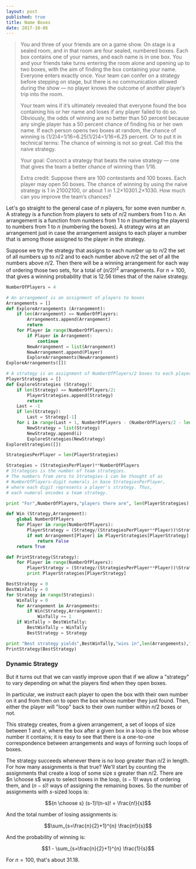 ```yaml
---
layout: post
published: true
title: Name Boxes
date: 2017-10-06
---
```


>You and three of your friends are on a game show. On stage is a sealed room, and in that room are four sealed, numbered boxes. Each box contains one of your names, and each name is in one box. You and your friends take turns entering the room alone and opening up to two boxes, with the aim of finding the box containing your name. Everyone enters exactly once. Your team can confer on a strategy before stepping on stage, but there is no communication allowed during the show — no player knows the outcome of another player’s trip into the room.
>
>Your team wins if it’s ultimately revealed that everyone found the box containing his or her name and loses if any player failed to do so. Obviously, the odds of winning are no better than 50 percent because any single player has a 50 percent chance of finding his or her own name. If each person opens two boxes at random, the chance of winning is (1/2)4=1/16=6.25(1/2)4=1/16=6.25 percent. Or to put it in technical terms: The chance of winning is not so great. Call this the naive strategy.
>
>Your goal: Concoct a strategy that beats the naive strategy — one that gives the team a better chance of winning than 1/16.
>
>Extra credit: Suppose there are 100 contestants and 100 boxes. Each player may open 50 boxes. The chance of winning by using the naive strategy is 1 in 21002100, or about 1 in 1.2×10301.2×1030. How much can you improve the team’s chances?

<!--more-->

Let's go straight to the general case of $n$ players, for some even number $n$.  A strategy is a function from players to sets of $n/2$ numbers from $1$ to $n$. An arrangement is a function from numbers from $1$ to $n$ (numbering the players) to numbers from $1$ to $n$ (numbering the boxes). A strategy wins at an arrangement just in case the arrangement assigns to each player a number that is among those assigned to the player in the strategy.  

Suppose we try the strategy that assigns to each number up to $n/2$ the set of all numbers up to $n/2$ and to each number above $n/2$ the set of all the numbers above $n/2$. Then there will be a winning arrangement for each way of ordering those two sets, for a total of $(n/2)!^2$ arrangements.  For $n=100$, that gives a winning probability that is $12.56$ times that of the naive strategy.

```python
NumberOfPlayers = 4

# An arrangement is an assignment of players to boxes
Arrangements = []
def ExploreArrangements (Arrangement):
	if len(Arrangement) == NumberOfPlayers:
		Arrangements.append(Arrangement)
		return
	for Player in range(NumberOfPlayers):
		if Player in Arrangement:
			continue
		NewArrangement = list(Arrangement)
		NewArrangement.append(Player)
		ExploreArrangements(NewArrangement)
ExploreArrangements([])

# A strategy is an assignment of NumberOfPlayers/2 boxes to each player
PlayerStrategies = []
def ExploreStrategies (Strategy):
	if len(Strategy) == NumberOfPlayers/2:
		PlayerStrategies.append(Strategy)
		return
	Last = -1
	if len(Strategy):
		Last = Strategy[-1]
	for i in range(Last + 1, NumberOfPlayers - (NumberOfPlayers/2 - len(Strategy)) + 1):
		NewStrategy = list(Strategy)
		NewStrategy.append(i)
		ExploreStrategies(NewStrategy)
ExploreStrategies([])

StrategiesPerPlayer = len(PlayerStrategies)

Strategies = (StrategiesPerPlayer)**NumberOfPlayers
# Strategies is the number of team strategies. 
# The numbers from zero to Strategies-1 can be thought of as 
# NumberOfPlayers-digit numerals in base StrategiesPerPlayer,
# where each digit represents a player's strategy. Thus,
# each numeral encodes a team strategy.

print "For",NumberOfPlayers,"players there are", len(PlayerStrategies),"player strategies and",Strategies,"team strategies."

def Win (Strategy,Arrangement):
	global NumberOfPlayers
	for Player in range(NumberOfPlayers):
		PlayerStrategy = (Strategy/(StrategiesPerPlayer**Player))%StrategiesPerPlayer
		if not Arrangement[Player] in PlayerStrategies[PlayerStrategy]:
			return False
	return True

def PrintStrategy(Strategy):
	for Player in range(NumberOfPlayers):
		PlayerStrategy = (Strategy/(StrategiesPerPlayer**Player))%StrategiesPerPlayer
		print PlayerStrategies[PlayerStrategy]

BestStrategy = 0
BestWinTally = 0
for Strategy in range(Strategies):
	WinTally = 0
	for Arrangement in Arrangements:
		if Win(Strategy,Arrangement):
			WinTally += 1
	if WinTally > BestWinTally:
		BestWinTally = WinTally
		BestStrategy = Strategy

print "Best strategy yields",BestWinTally,"wins in",len(Arrangements),"arrangements, and is:"
PrintStrategy(BestStrategy)
```

### Dynamic Strategy 

But it turns out that we can vastly improve upon that if we allow a "strategy" to vary depending on what the players find when they open boxes.

In particular, we instruct each player to open the box with their own number on it and from then on to open the box whose number they just found. Then, either the player will "loop" back to their own number within $n/2$ boxes or not.

This strategy creates, from a given arrangement, a set of loops of size between $1$ and $n$, where the box after a given box in a loop is the box whose number it contains; it is easy to see that there is a one-to-one correspondence between arrangements and ways of forming such loops of boxes. 

The strategy succeeds whenever there is no loop greater than $n/2$ in length. For how many assignments is that true? We'll start by counting the assignments that create a loop of some size $s$ greater than $n/2$. There are $n \choose s$ ways to select boxes in the loop, $(s-1)!$ ways of ordering them, and $(n-s)!$ ways of assigning the remaining boxes. So the number of assignments with $s$-sized loops is:

$${n \choose s} (s-1)!(n-s)! = \frac{n!}{s}$$

And the total number of losing assignments is:

$$\sum_{s=\frac{n}{2}+1}^{n} \frac{n!}{s}$$

And the probability of winning is:

$$1 - \sum_{s=\frac{n}{2}+1}^{n} \frac{1}{s}$$

For $n=100$, that's about $31.18%$.

<br>

